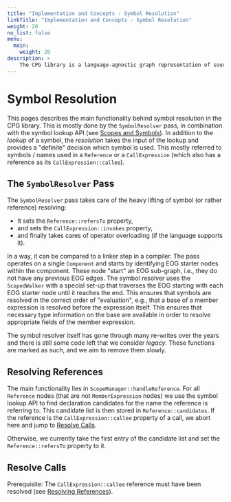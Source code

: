 ```yaml
---
title: "Implementation and Concepts - Symbol Resolution"
linkTitle: "Implementation and Concepts - Symbol Resolution"
weight: 20
no_list: false
menu:
  main:
    weight: 20
description: >
    The CPG library is a language-agnostic graph representation of source code.
---
```



# Symbol Resolution

This pages describes the main functionality behind symbol resolution in the CPG library. This is mostly done by the `SymbolResolver` pass, in combination with the symbol lookup API (see [Scopes and Symbols](scopes.md#looking-up-symbols)). In addition to the *lookup* of a symbol, the *resolution* takes the input of the lookup and provides a "definite" decision which symbol is used. This mostly referred to symbols / names used in a `Reference` or a `CallExpression` (which also has a reference as its `CallExpression::callee`).

## The `SymbolResolver` Pass

The `SymbolResolver` pass takes care of the heavy lifting of symbol (or rather reference) resolving:
 
* It sets the `Reference::refersTo` property,
* and sets the `CallExpression::invokes` property,
* and finally takes cares of operator overloading (if the language supports it).

In a way, it can be compared to a linker step in a compiler. The pass operates on a single `Component` and starts by identifying EOG starter nodes within the component. These node "start" an EOG sub-graph, i.e., they do not have any previous EOG edges. The symbol resolver uses the `ScopedWalker` with a special set-up that traverses the EOG starting with each EOG starter node until it reaches the end. This ensures that symbols are resolved in the correct order of "evaluation", e.g., that a base of a member expression is resolved before the expression itself. This ensures that necessary type information on the base are available in order to resolve appropriate fields of the member expression.

The symbol resolver itself has gone through many re-writes over the years and there is still some code left that we consider *legacy*. These functions are marked as such, and we aim to remove them slowly.

## Resolving References

The main functionality lies in `ScopeManager::handleReference`. For all `Reference` nodes (that are not `MemberExpression` nodes) we use the symbol lookup API to find declaration candidates for the name the reference is referring to. This candidate list is then stored in `Reference::candidates`. If the reference is the `CallExpression::callee` property of a call, we abort here and jump to [Resolve Calls](#resolve-calls).

Otherwise, we currently take the first entry of the candidate list and set the `Reference::refersTo` property to it.

## Resolve Calls

Prerequisite: The `CallExpression::callee` reference must have been resolved (see [Resolving References](#resolving-references)).